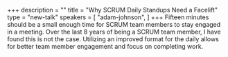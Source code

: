 +++
description = ""
title = "Why SCRUM Daily Standups Need a Facelift"
type = "new-talk"
speakers = [
        "adam-johnson",
]
+++
Fifteen minutes should be a small enough time for SCRUM team members to stay engaged in a meeting. Over the last 8 years of being a SCRUM team member, I have found this is not the case. Utilizing an improved format for the daily allows for better team member engagement and focus on completing work.